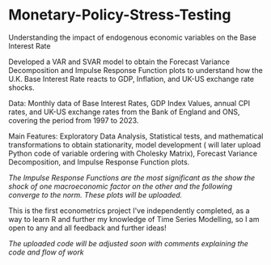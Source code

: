# Monetary-Policy-Stress-Testing
Understanding the impact of endogenous economic variables on the Base Interest Rate

Developed a VAR and SVAR model to obtain the Forecast Variance Decomposition and Impulse Response Function plots to understand how the U.K. Base Interest Rate reacts to GDP, Inflation, and UK-US exchange rate shocks.

Data: Monthly data of Base Interest Rates, GDP Index Values, annual CPI rates, and UK-US exchange rates from the Bank of England and ONS, covering the period from 1997 to 2023.

Main Features: Exploratory Data Analysis, Statistical tests, and mathematical transformations to obtain stationarity, model development ( will later upload Python code of variable ordering with Cholesky Matrix), Forecast Variance Decomposition, and Impulse Response Function plots.

_The Impulse Response Functions are the most significant as the show the shock of one macroeconomic factor on the other and the following converge to the norm. These plots will be uploaded._

This is the first econometrics project I've independently completed, as a way to learn R and further my knowledge of Time Series Modelling, so I am open to any and all feedback and further ideas!

_The uploaded code will be adjusted soon with comments explaining the code and flow of work_
